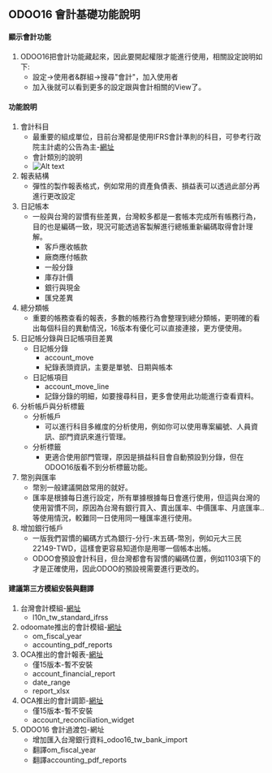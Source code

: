 ## ODOO16 會計基礎功能說明
#### 顯示會計功能
1. ODOO16把會計功能藏起來，因此要開起權限才能進行使用，相關設定說明如下:
   + 設定->使用者&群組->搜尋"會計"，加入使用者
   + 加入後就可以看到更多的設定跟與會計相關的View了。

#### 功能說明
1. 會計科目
   + 最重要的組成單位，目前台灣都是使用IFRS會計準則的科目，可參考行政院主計處的公告為主-[網址](https://www.dgbas.gov.tw/News_Content.aspx?n=1961&s=17935)
   + 會計類別的說明
   + ![Alt text](https://github.com/ksharry/odoo-repository/blob/main/pic/A6102.png?raw=true)
2. 報表結構
   + 彈性的製作報表格式，例如常用的資產負債表、損益表可以透過此部分再進行更改設定
3. 日記帳本
   + 一般與台灣的習慣有些差異，台灣較多都是一套帳本完成所有帳務行為，目的也是編碼一致，現況可能透過客製解進行總帳重新編碼取得會計理解。
     + 客戶應收帳款
     + 廠商應付帳款
     + 一般分錄
     + 庫存計價
     + 銀行與現金
     + 匯兌差異
4. 總分類帳
   + 重要的帳務查看的報表，多數的帳務行為會整理到總分類帳，更明確的看出每個科目的異動情況，16版本有優化可以直接連接，更方便使用。
5. 日記帳分錄與日記帳項目差異
   + 日記帳分錄
     + account_move
     + 紀錄表頭資訊，主要是單號、日期與帳本
   + 日記帳項目
     + account_move_line
     + 記錄分錄的明細，如要搜尋科目，更多會使用此功能進行查看資料。
6. 分析帳戶與分析標籤
   + 分析帳戶
     + 可以進行科目多維度的分析使用，例如你可以使用專案編號、人員資訊、部門資訊來進行管理。
   + 分析標籤
     + 更適合使用部門管理，原因是損益科目會自動預設到分錄，但在ODOO16版看不到分析標籤功能。
7. 幣別與匯率
   +  幣別一般建議開啟常用的就好。
   +  匯率是根據每日進行設定，所有單據根據每日會進行使用，但這與台灣的使用習慣不同，原因為台灣有銀行買入、賣出匯率、中價匯率、月底匯率..等使用情況，較難同一日使用同一種匯率進行使用。
8. 增加銀行帳戶
   + 一版我們習慣的編碼方式為銀行-分行-末五碼-幣別，例如元大三民22149-TWD，這樣會更容易知道你是用哪一個帳本出帳。
   + ODOO會預設會計科目，但台灣都會有習慣的編碼位置，例如1103項下的才是正確使用，因此ODOO的預設視需要進行更改的。

#### 建議第三方模組安裝與翻譯
1. 台灣會計模組-[網址](https://apps.odoo.com/apps/modules/14.0/l10n_tw_standard_ifrss/)
   + l10n_tw_standard_ifrss
2. odoomate推出的會計模組-[網址](https://apps.odoo.com/apps/modules/16.0/om_account_accountant/)
   + om_fiscal_year
   + accounting_pdf_reports
3. OCA推出的會計報表-[網址](https://apps.odoo.com/apps/modules/15.0/account_financial_report/)
   + 僅15版本-暫不安裝
   + account_financial_report
   + date_range
   + report_xlsx
4. OCA推出的會計調節-[網址](https://odoo-community.org/shop/account-reconciliation-widget-8893#attr=19070)
   + 僅15版本-暫不安裝
   + account_reconciliation_widget
5. ODOO16 會計過渡包-網址
   + 增加匯入台灣銀行資料_odoo16_tw_bank_import
   + 翻譯om_fiscal_year
   + 翻譯accounting_pdf_reports
